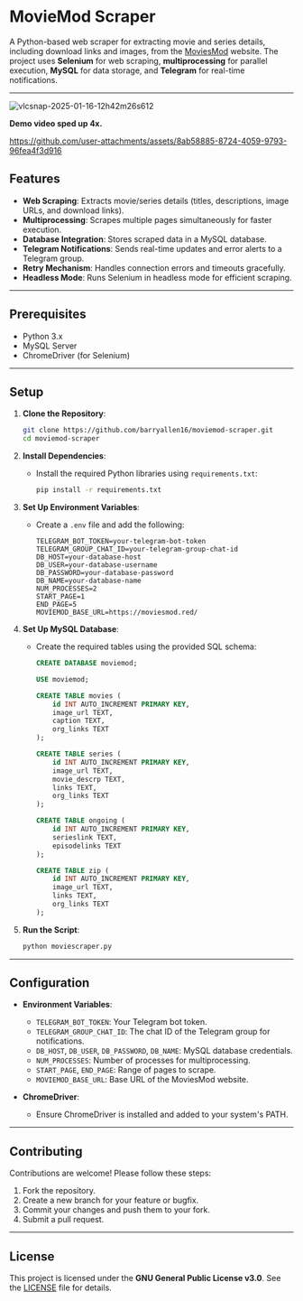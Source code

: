# MovieMod Scraper

A Python-based web scraper for extracting movie and series details, including download links and images, from the [MoviesMod](https://moviesmod.red/) website. The project uses **Selenium** for web scraping, **multiprocessing** for parallel execution, **MySQL** for data storage, and **Telegram** for real-time notifications.


---

![vlcsnap-2025-01-16-12h42m26s612](https://github.com/user-attachments/assets/c6a9e319-b6dd-44b7-a3cd-859c59888cab)

**Demo video sped up 4x.**

https://github.com/user-attachments/assets/8ab58885-8724-4059-9793-96fea4f3d916

## Features

- **Web Scraping**: Extracts movie/series details (titles, descriptions, image URLs, and download links).
- **Multiprocessing**: Scrapes multiple pages simultaneously for faster execution.
- **Database Integration**: Stores scraped data in a MySQL database.
- **Telegram Notifications**: Sends real-time updates and error alerts to a Telegram group.
- **Retry Mechanism**: Handles connection errors and timeouts gracefully.
- **Headless Mode**: Runs Selenium in headless mode for efficient scraping.

---

## Prerequisites

- Python 3.x
- MySQL Server
- ChromeDriver (for Selenium)

---

## Setup

1. **Clone the Repository**:
   ```bash
   git clone https://github.com/barryallen16/moviemod-scraper.git
   cd moviemod-scraper
   ```

2. **Install Dependencies**:
   - Install the required Python libraries using `requirements.txt`:
     ```bash
     pip install -r requirements.txt
     ```

3. **Set Up Environment Variables**:
   - Create a `.env` file and add the following:
     ```plaintext
     TELEGRAM_BOT_TOKEN=your-telegram-bot-token
     TELEGRAM_GROUP_CHAT_ID=your-telegram-group-chat-id
     DB_HOST=your-database-host
     DB_USER=your-database-username
     DB_PASSWORD=your-database-password
     DB_NAME=your-database-name
     NUM_PROCESSES=2
     START_PAGE=1
     END_PAGE=5
     MOVIEMOD_BASE_URL=https://moviesmod.red/
     ```

4. **Set Up MySQL Database**:
   - Create the required tables using the provided SQL schema:
     ```sql
     CREATE DATABASE moviemod;

     USE moviemod;

     CREATE TABLE movies (
         id INT AUTO_INCREMENT PRIMARY KEY,
         image_url TEXT,
         caption TEXT,
         org_links TEXT
     );

     CREATE TABLE series (
         id INT AUTO_INCREMENT PRIMARY KEY,
         image_url TEXT,
         movie_descrp TEXT,
         links TEXT,
         org_links TEXT
     );

     CREATE TABLE ongoing (
         id INT AUTO_INCREMENT PRIMARY KEY,
         serieslink TEXT,
         episodelinks TEXT
     );

     CREATE TABLE zip (
         id INT AUTO_INCREMENT PRIMARY KEY,
         image_url TEXT,
         links TEXT,
         org_links TEXT
     );
     ```

5. **Run the Script**:
   ```bash
   python moviescraper.py
   ```

---

## Configuration

- **Environment Variables**:
  - `TELEGRAM_BOT_TOKEN`: Your Telegram bot token.
  - `TELEGRAM_GROUP_CHAT_ID`: The chat ID of the Telegram group for notifications.
  - `DB_HOST`, `DB_USER`, `DB_PASSWORD`, `DB_NAME`: MySQL database credentials.
  - `NUM_PROCESSES`: Number of processes for multiprocessing.
  - `START_PAGE`, `END_PAGE`: Range of pages to scrape.
  - `MOVIEMOD_BASE_URL`: Base URL of the MoviesMod website.

- **ChromeDriver**:
  - Ensure ChromeDriver is installed and added to your system's PATH.
---

## Contributing

Contributions are welcome! Please follow these steps:

1. Fork the repository.
2. Create a new branch for your feature or bugfix.
3. Commit your changes and push them to your fork.
4. Submit a pull request.

---

## License

This project is licensed under the **GNU General Public License v3.0**. See the [LICENSE](LICENSE) file for details.
